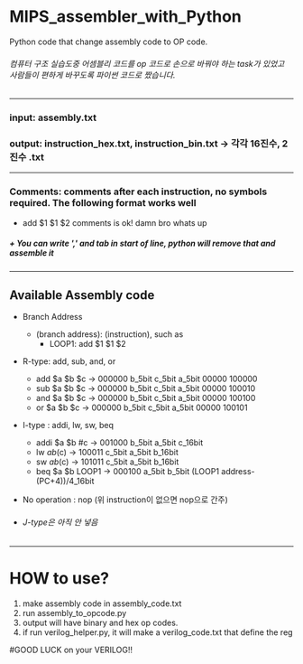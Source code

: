 # MIPS_assembler_with_Python
Python code that change assembly code to OP code.
###### 컴퓨터 구조 실습도중 어셈블리 코드를 op 코드로 손으로 바꿔야 하는 task가 있었고 사람들이 편하게 바꾸도록 파이썬 코드로 짰습니다.
--------------------------------------------------
### input:  assembly.txt
### output: instruction_hex.txt, instruction_bin.txt &rarr; 각각 16진수, 2진수 .txt
--------------------------------------------------
### Comments: comments after each instruction, no symbols required. The following format works well
* add $1 $1 $2 comments is ok! damn bro whats up
##### + You can write ',' and tab in start of line, python will remove that and assemble it
---------------------------------------------------
## Available Assembly code
- Branch Address
  * (branch address): (instruction), such as
    *  LOOP1: add $1 $1 $2 
- R-type: add, sub, and, or
  * add   $a $b $c    &rarr;  000000 b_5bit c_5bit a_5bit 00000 100000
  * sub   $a $b $c    &rarr;  000000 b_5bit c_5bit a_5bit 00000 100010
  * and   $a $b $c    &rarr;  000000 b_5bit c_5bit a_5bit 00000 100100
  * or    $a $b $c    &rarr;  000000 b_5bit c_5bit a_5bit 00000 100101

- I-type : addi, lw, sw, beq
  * addi  $a $b #c    &rarr;  001000 b_5bit a_5bit c_16bit
  * lw    $a b($c)    &rarr;  100011 c_5bit a_5bit b_16bit
  * sw    $a b($c)    &rarr;  101011 c_5bit a_5bit b_16bit
  * beq   $a $b LOOP1    &rarr;  000100 a_5bit b_5bit (LOOP1 address-(PC+4))/4_16bit
  
 - No operation : nop (위 instruction이 없으면 nop으로 간주)
 
 - ###### J-type은 아직 안 넣음


--------------------------------------------------------------------------
# HOW to use?
1. make assembly code in assembly_code.txt
2. run assembly_to_opcode.py
3. output will have binary and hex op codes.
4. if run verilog_helper.py, it will make a verilog_code.txt that define the reg

#GOOD LUCK on your VERILOG!!
